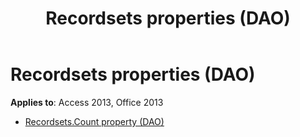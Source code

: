﻿---
title: Recordsets properties (DAO)
TOCTitle: Properties
ms:assetid: 86f55d9d-d26c-4e4e-9834-055d8be16445
ms:mtpsurl: https://msdn.microsoft.com/library/Dn125147(v=office.15)
ms:contentKeyID: 52073272
ms.date: 09/18/2015
mtps_version: v=office.15
---

# Recordsets properties (DAO)

**Applies to**: Access 2013, Office 2013

- [Recordsets.Count property (DAO)](recordsets-count-property-dao.md)

